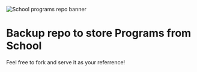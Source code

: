 ![School programs repo banner](https://thinkmy3d.net/blog/wp-content/uploads/2020/01/elearning-My3D.jpg)
# Backup repo to store Programs from School
Feel free to fork and serve it as your referrence!
